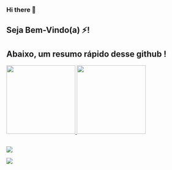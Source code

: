 ### Hi there 👋


## Seja Bem-Vindo(a) ⚡! 
## Abaixo, um resumo rápido desse github !
 <div>
  <a href="https://github.com/nanotecnologista">
  <img height="180em" src="https://github-readme-stats.vercel.app/api?username=nanotecnologista_icons=true&theme=dracula&include_all_commits=true&count_private=true"/>
  <img height="180em" src="https://github-readme-stats.vercel.app/api/top-langs/?username=nanotecnologista&layout=compact&langs_count=16&theme=dracula"/>

  
  ##
 
<div> 

  <a href="https://instagram.com/julya_bella" target="_blank"><img src="https://img.shields.io/badge/-Instagram-%23E4405F?style=for-the-badge&logo=instagram&logoColor=white" target="_blank"></a>
 
  <a href="https://www.linkedin.com/in/juliaingrid" target="_blank"><img src="https://img.shields.io/badge/-LinkedIn-%230077B5?style=for-the-badge&logo=linkedin&logoColor=white" target="_blank"></a> 
 
</div>


<!--
**nanotecnologista/nanotecnologista** is a ✨ _special_ ✨ repository because its `README.md` (this file) appears on your GitHub profile.

Here are some ideas to get you started:

- 🔭 I’m currently working on ...
- 🌱 I’m currently learning ...
- 👯 I’m looking to collaborate on ...
- 🤔 I’m looking for help with ...
- 💬 Ask me about ...
- 📫 How to reach me: ...
- 😄 Pronouns: ...
- ⚡ Fun fact: ...
-->
